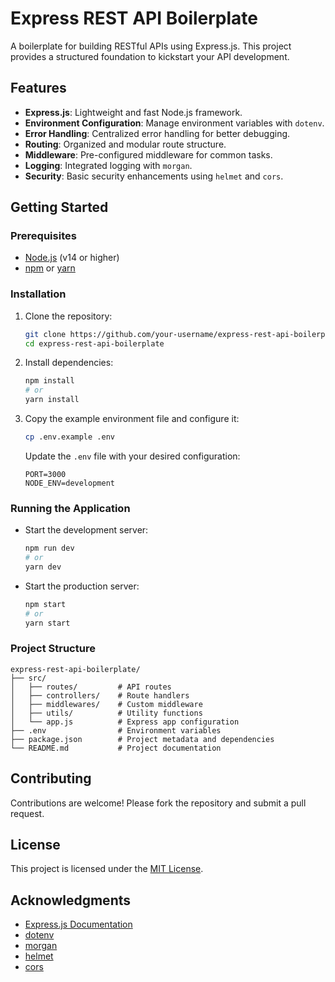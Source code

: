 # Express REST API Boilerplate

A boilerplate for building RESTful APIs using Express.js. This project provides a structured foundation to kickstart your API development.

## Features

- **Express.js**: Lightweight and fast Node.js framework.
- **Environment Configuration**: Manage environment variables with `dotenv`.
- **Error Handling**: Centralized error handling for better debugging.
- **Routing**: Organized and modular route structure.
- **Middleware**: Pre-configured middleware for common tasks.
- **Logging**: Integrated logging with `morgan`.
- **Security**: Basic security enhancements using `helmet` and `cors`.

## Getting Started

### Prerequisites

- [Node.js](https://nodejs.org/) (v14 or higher)
- [npm](https://www.npmjs.com/) or [yarn](https://yarnpkg.com/)

### Installation

1. Clone the repository:

   ```bash
   git clone https://github.com/your-username/express-rest-api-boilerplate.git
   cd express-rest-api-boilerplate
   ```

2. Install dependencies:

   ```bash
   npm install
   # or
   yarn install
   ```

3. Copy the example environment file and configure it:

   ```bash
   cp .env.example .env
   ```

   Update the `.env` file with your desired configuration:

   ```env
   PORT=3000
   NODE_ENV=development
   ```

### Running the Application

- Start the development server:

  ```bash
  npm run dev
  # or
  yarn dev
  ```

- Start the production server:

  ```bash
  npm start
  # or
  yarn start
  ```

### Project Structure

```
express-rest-api-boilerplate/
├── src/
│   ├── routes/         # API routes
│   ├── controllers/    # Route handlers
│   ├── middlewares/    # Custom middleware
│   ├── utils/          # Utility functions
│   └── app.js          # Express app configuration
├── .env                # Environment variables
├── package.json        # Project metadata and dependencies
└── README.md           # Project documentation
```

## Contributing

Contributions are welcome! Please fork the repository and submit a pull request.

## License

This project is licensed under the [MIT License](LICENSE).

## Acknowledgments

- [Express.js Documentation](https://expressjs.com/)
- [dotenv](https://github.com/motdotla/dotenv)
- [morgan](https://github.com/expressjs/morgan)
- [helmet](https://github.com/helmetjs/helmet)
- [cors](https://github.com/expressjs/cors)
